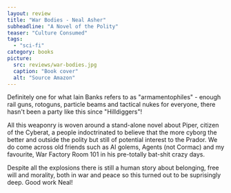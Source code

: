 ```yaml
---
layout: review
title: "War Bodies - Neal Asher"
subheadline: "A Novel of the Polity"
teaser: "Culture Consumed"
tags:
  - "sci-fi"
category: books
picture:
  src: reviews/war-bodies.jpg
  caption: "Book cover"
  alt: "Source Amazon"
---
```


Definitely one for what Iain Banks refers to as "armamentophiles" - enough rail guns, rotoguns, particle beams
and tactical nukes for everyone, there hasn't been a party like this since "Hilldiggers"!

All this weaponry is woven around a stand-alone novel about Piper, citizen of the Cyberat, a people
indoctrinated to believe that the more cyborg the better and outside the polity but still of potential
interest to the Prador. We do come across old friends such as AI golems, Agents (not Cormac) and my
favourite, War Factory Room 101 in his pre-totally bat-shit crazy days.

Despite all the explosions there is still a human story about belonging, free will and morality, both
in war and peace so this turned out to be suprisingly deep. Good work Neal!
